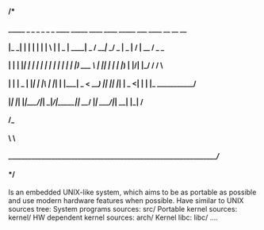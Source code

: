 #### /*
####  _____ _   _ _   _ _   _ ____  _____ ____  ____ _____ ___  ____  __  __        __
#### |_   _| | | | | | | \ | |  _ \| ____|  _ \/ ___|_   _/ _ \|  _ \|  \/  |  __  /  \_  _
####   | | | |_| | | | |  \| | | | |  _| | |_) \___ \ | || | | | |_) | |\/| |_/  \/     \/ \
####   | | |  _  | |_| | |\  | |_| | |___|  _ < ___) || || |_| |  _ <| |  | |\_ ___________/
####   |_| |_| |_|\___/|_| \_|____/|_____|_| \_\____/ |_| \___/|_| \_\_|  |_|   /
####                                                                           /\_
####                                                                           \  \
#### __________________________________________________________________________/___________
#### */
Is an embedded UNIX-like system, which aims 
to be as portable as possible and use modern hardware features when possible.
Have similar to UNIX sources tree:
System programs sources:
src/ 
Portable kernel sources:
kernel/
HW dependent kernel sources:
arch/
Kernel libc:
libc/
....

